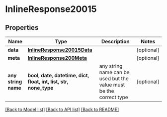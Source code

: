 # InlineResponse20015


## Properties
Name | Type | Description | Notes
------------ | ------------- | ------------- | -------------
**data** | [**InlineResponse20015Data**](InlineResponse20015Data.md) |  | [optional] 
**meta** | [**InlineResponse200Meta**](InlineResponse200Meta.md) |  | [optional] 
**any string name** | **bool, date, datetime, dict, float, int, list, str, none_type** | any string name can be used but the value must be the correct type | [optional]

[[Back to Model list]](../README.md#documentation-for-models) [[Back to API list]](../README.md#documentation-for-api-endpoints) [[Back to README]](../README.md)



